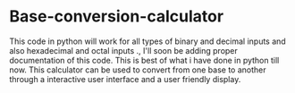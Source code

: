 # Base-conversion-calculator
This code in python will work for all types of binary and decimal inputs and also hexadecimal and octal inputs ., I'll soon be adding proper documentation of this code. This is best of what i have done in python till now.
This calculator can be used to convert from one base to another through a interactive user interface and a user friendly display.
